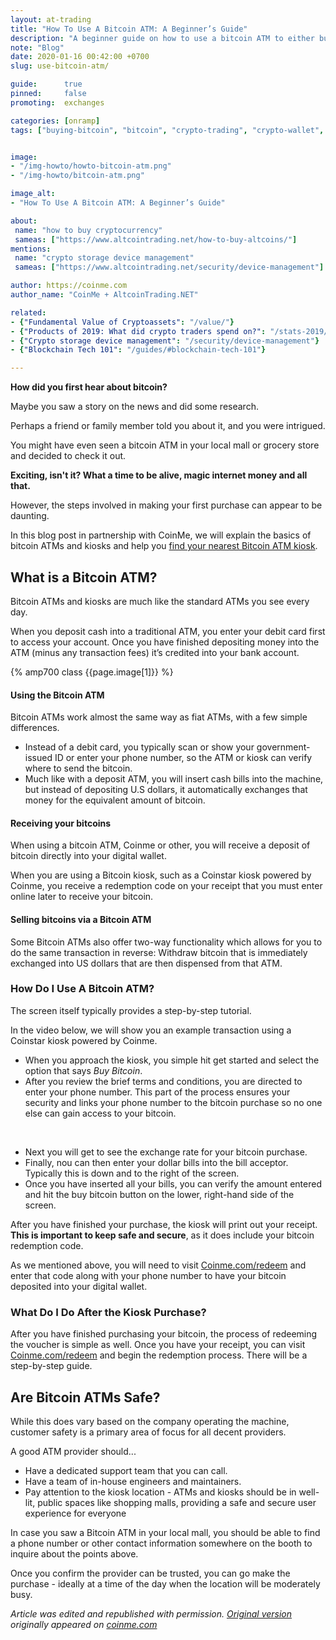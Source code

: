 ```yaml
---
layout: at-trading
title: "How To Use A Bitcoin ATM: A Beginner’s Guide"
description: "A beginner guide on how to use a bitcoin ATM to either buy or sell bitcoin (mostly) anonymously."
note: "Blog"
date: 2020-01-16 00:42:00 +0700
slug: use-bitcoin-atm/

guide:      true
pinned:     false
promoting:  exchanges

categories: [onramp]
tags: ["buying-bitcoin", "bitcoin", "crypto-trading", "crypto-wallet", "bitcoin-atm"]


image:
- "/img-howto/howto-bitcoin-atm.png"
- "/img-howto/bitcoin-atm.png"

image_alt:
- "How To Use A Bitcoin ATM: A Beginner’s Guide"

about:
 name: "how to buy cryptocurrency"
 sameas: ["https://www.altcointrading.net/how-to-buy-altcoins/"]
mentions:
 name: "crypto storage device management"
 sameas: ["https://www.altcointrading.net/security/device-management"]

author: https://coinme.com
author_name: "CoinMe + AltcoinTrading.NET"

related:
- {"Fundamental Value of Cryptoassets": "/value/"}
- {"Products of 2019: What did crypto traders spend on?": "/stats-2019/"}
- {"Crypto storage device management": "/security/device-management"}
- {"Blockchain Tech 101": "/guides/#blockchain-tech-101"}

---
```


**How did you first hear about bitcoin?**

Maybe you saw a story on the news and did some research.

Perhaps a friend or family member told you about it, and you were intrigued.

You might have even seen a bitcoin ATM in your local mall or grocery store and decided to check it out.

**Exciting, isn't it? What a time to be alive, magic internet money and all that.**

However, the steps involved in making your first purchase can appear to be daunting.

In this blog post in partnership with CoinMe, we will explain the basics of bitcoin ATMs and kiosks and help you [find your nearest Bitcoin ATM kiosk](https://coinme.com/locations).

## What is a Bitcoin ATM?

Bitcoin ATMs and kiosks are much like the standard ATMs you see every day.

When you deposit cash into a traditional ATM, you enter your debit card first to access your account. Once you have finished depositing money into the ATM (minus any transaction fees) it’s credited into your bank account.

{% amp700 class {{page.image[1]}} %}


#### Using the Bitcoin ATM

Bitcoin ATMs work almost the same way as fiat ATMs, with a few simple differences.

* Instead of a debit card, you typically scan or show your government-issued ID or enter your phone number, so the ATM or kiosk can verify where to send the bitcoin.
* Much like with a deposit ATM, you will insert cash bills into the machine, but instead of depositing U.S dollars, it automatically exchanges that money for the equivalent amount of bitcoin.

#### Receiving your bitcoins

When using a bitcoin ATM, Coinme or other, you will receive a deposit of bitcoin directly into your digital wallet.

When you are using a Bitcoin kiosk, such as a Coinstar kiosk powered by Coinme, you receive a redemption code on your receipt that you must enter online later to receive your bitcoin.

#### Selling bitcoins via a Bitcoin ATM

Some Bitcoin ATMs also offer two-way functionality which allows for you to do the same transaction in reverse: Withdraw bitcoin that is immediately exchanged into US dollars that are then dispensed from that ATM.


### How Do I Use A Bitcoin ATM?

The screen itself typically provides a step-by-step tutorial.

In the video below, we will show you an example transaction using a Coinstar kiosk powered by Coinme.

* When you approach the kiosk, you simple hit get started and select the option that says *Buy Bitcoin*.
* After you review the brief terms and conditions, you are directed to enter your phone number. This part of the process ensures your security and links your phone number to the bitcoin purchase so no one else can gain access to your bitcoin.


<amp-youtube
          data-videoid="P8ufuZZ9RUU"
          layout="responsive"
          width="700" height="360">
</amp-youtube>

<br>


* Next you will get to see the exchange rate for your bitcoin purchase.
* Finally, nou can then enter your dollar bills into the bill acceptor. Typically this is down and to the right of the screen.
* Once you have inserted all your bills, you can verify the amount entered and hit the buy bitcoin button on the lower, right-hand side of the screen.

After you have finished your purchase, the kiosk will print out your receipt. **This is important to keep safe and secure**, as it does include your bitcoin redemption code.

As we mentioned above, you will need to visit [Coinme.com/redeem](http://coinme.com/redeem) and enter that code along with your phone number to have your bitcoin deposited into your digital wallet.

### What Do I Do After the Kiosk Purchase?

After you have finished purchasing your bitcoin, the process of redeeming the voucher is simple as well. Once you have your receipt, you can visit [Coinme.com/redeem](http://coinme.com/redeem) and begin the redemption process. There will be a step-by-step guide.

## Are Bitcoin ATMs Safe?

While this does vary based on the company operating the machine, customer safety is a primary area of focus for all decent providers.

A good ATM provider should...

* Have a dedicated support team that you can call.
* Have a team of in-house engineers and maintainers.
* Pay attention to the kiosk location - ATMs and kiosks should be in well-lit, public spaces like shopping malls, providing a safe and secure user experience for everyone

In case you saw a Bitcoin ATM in your local mall, you should be able to find a phone number or other contact information somewhere on the booth to inquire about the points above.

Once you confirm the provider can be trusted, you can go make the purchase - ideally at a time of the day when the location will be moderately busy.

_Article was edited and republished with permission. [Original version](https://coinme.com/how-to-use-a-bitcoin-atm-a-beginners-guide) originally appeared on [coinme.com](https://coinme.com/)_
